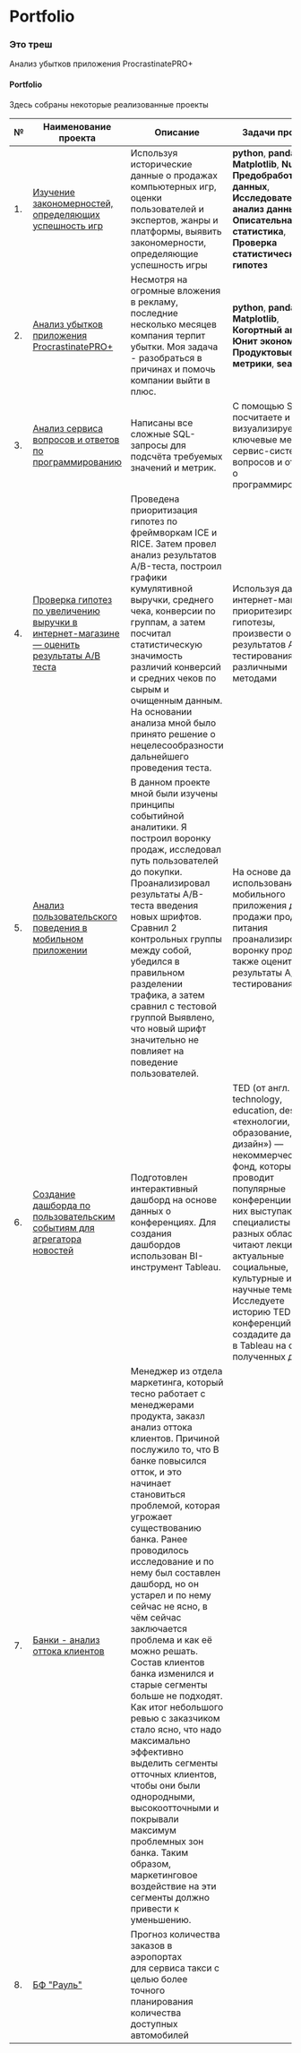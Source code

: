 # Portfolio

### Это треш
Анализ убытков приложения ProcrastinatePRO+
#### Portfolio

Здесь собраны некоторые реализованные проекты

| №    | Наименование проекта                | Описание                        | Задачи проекта                                                     | Стек                                                         | 
| ---- | ------------------------------------------------------------ | ------------------------------------------------------------ | ------------------------------------------------------------ | ------------------------------------------------------------ |
| 1.   | [Изучение закономерностей, определяющих успешность игр](https://github.com/EgorTeresh/Portfolio/blob/main/Изучение%20закономерностей,%20определяющих%20успешность%20игр) | Используя исторические данные о продажах компьютерных игр, оценки пользователей и экспертов, жанры и платформы, выявить закономерности, определяющие успешность игры  | **python**, **pandas**, **Matplotlib**, **NumPy**, **Предобработка данных**, **Исследовательский анализ данных**, **Описательная статистика**, **Проверка статистических гипотез**       |
| 2.   | [Анализ убытков приложения ProcrastinatePRO+](https://github.com/EgorTeresh/Portfolio/blob/main/Анализ%20убытков%20приложения%20ProcrastinatePRO+) | Несмотря на огромные вложения в рекламу, последние несколько месяцев компания терпит убытки. Моя задача - разобраться в причинах и помочь компании выйти в плюс. |  **python**, **pandas**, **Matplotlib**, **Когортный анализ**, **Юнит экономика**, **Продуктовые метрики**, **seaborn** |
| 3.   | [Анализ сервиса вопросов и ответов по программированию](https://github.com/aq2003/Portfolio/tree/main/Analyzing%20Texts) | Написаны все сложные SQL-запросы для подсчёта требуемых значений и метрик. | С помощью SQL посчитаете и визуализируете ключевые метрики сервис-системы вопросов и ответов о программировании. | SQL, PostgreSQL |
| 4.   | [Проверка гипотез по увеличению выручки в интернет-магазине — оценить результаты A/B теста](https://github.com/aq2003/Portfolio/tree/main/Gold%20Recovery) | Проведена приоритизация гипотез по фреймворкам ICE и RICE. Затем провел анализ результатов A/B-теста, построил графики кумулятивной выручки, среднего чека, конверсии по группам, а затем посчитал статистическую значимость различий конверсий и средних чеков по сырым и очищенным данным. На основании анализа мной было принято решение о нецелесообразности дальнейшего проведения теста. | Используя данные интернет-магазина приоритезировать гипотезы, произвести оценку результатов A/B-тестирования различными методами | python, pandas, scipy, matplotlib, A/B-тестирование, проверка статистических гипотез |
| 5.   | [Анализ пользовательского поведения в мобильном приложении](https://github.com/aq2003/Portfolio/tree/main/Taxi%20Service) | В данном проекте мной были изучены принципы событийной аналитики. Я построил воронку продаж, исследовал путь пользователей до покупки. Проанализировал результаты A/B-теста введения новых шрифтов. Сравнил 2 контрольных группы между собой, убедился в правильном разделении трафика, а затем сравнил с тестовой группой Выявлено, что новый шрифт значительно не повлияет на поведение пользователей. | На основе данных использования мобильного приложения для продажи продуктов питания проанализировать воронку продаж, а также оценить результаты A/A/B-тестирования | python, pandas, numpy, matplotlib, A/B-тестирование, Seaborn, Plotly, событийная аналитика, продуктовые метрики, проверка статистических гипотез, визуализация данных |
| 6.   | [Создание дашборда по пользовательским событиям для агрегатора новостей](https://github.com/aq2003/Portfolio/tree/main/Analyzing%20Texts) | Подготовлен интерактивный дашборд на основе данных о конференциях. Для создания дашбордов использован BI-инструмент Tableau. | TED (от англ. technology, education, design — «технологии, образование, дизайн») — некоммерческий фонд, который проводит популярные конференции. На них выступают специалисты из разных областей и читают лекции на актуальные социальные, культурные и научные темы. Исследуете историю TED-конференций и создадите дашборд в Tableau на основе полученных данных. | Tableau, продуктовые метрики, построение дашбордов |
| 7.   | [Банки - анализ оттока клиентов](https://github.com/aq2003/Portfolio/tree/main/Gold%20Recovery) | Менеджер из отдела маркетинга, который тесно работает с менеджерами продукта, заказл анализ оттока клиентов. Причиной послужило то, что В банке повысился отток, и это начинает становиться проблемой, которая угрожает существованию банка. Ранее проводилось исследование и по нему был составлен дашборд, но он устарел и по нему сейчас не ясно, в чём сейчас заключается проблема и как её можно решать. Состав клиентов банка изменился и старые сегменты больше не подходят. Как итог небольшого ревью с заказчиком стало ясно, что надо максимально эффективно выделить сегменты отточных клиентов, чтобы они были однородными, высокоотточными и покрывали максимум проблемных зон банка. Таким образом, маркетинговое воздействие на эти сегменты должно привести к уменьшению. |       | python, pandas, numpy, scipy, sklearn, matplotlib       |
| 8.   | [БФ "Рауль"](https://github.com/aq2003/Portfolio/tree/main/Taxi%20Service) | Прогноз количества заказов в аэропортах <br/>для сервиса такси с целью более точного планирования количества доступных <br/>автомобилей |       | python, pandas, numpy, statsmodels, sklearn, CatBoost, matplotlib |

